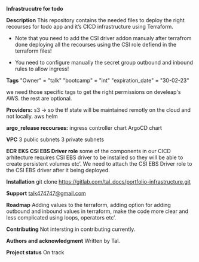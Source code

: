 **Infrastrucutre for todo**

**Description**
This repository contains the needed files to deploy the right recourses for todo app and it’s CICD infrastructure using Terraform.

* Note that you need to add the CSI driver addon manualy after terrafrom done deploying all the recourses using the CSI role defiend in the terraform files!

* You need to configure manually the secret group outbound and inbound rules to allow ingress!

**Tags**
"Owner"           = "talk"
"bootcamp"        = "int"
"expiration_date" = "30-02-23"

we need those specific tags to get the right permissions on develeap's AWS.
the rest are optional.

**Providers:**
s3 -> so the tf state will be maintained remotly on the cloud and not locally.
aws 
helm 

**argo_release recourses:**
ingress controller chart 
ArgoCD chart

**VPC**
3 public subnets
3 private subnets

**ECR**
**EKS**
**CSI EBS Driver role**
some of the components in our CICD arhitecture requires CSI EBS driver to be installed so they will be able to create persistent volumes etc’.
We need to attach the CSI EBS Driver role to the CSI EBS driver after it being deployed.

**Installation**
git clone https://gitlab.com/tal_docs/portfolio-infrastructure.git

**Support**
talk474747@gmail.com

**Roadmap**
Adding values to the terraform, adding option for adding outbound and inbound values in terraform, make the code more clear and less complicated using loops, operators etc’. 

**Contributing**
Not intersting in contributing currently.

**Authors and acknowledgment**
Written by Tal.

**Project status**
On track